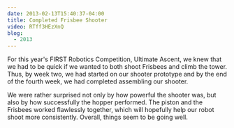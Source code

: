 ```yaml
---
date: 2013-02-13T15:40:37-04:00
title: Completed Frisbee Shooter
video: RTff3HEzXnQ
blog:
  - 2013
---
```


For this year's FIRST Robotics Competition, Ultimate Ascent, we knew that we
had to be quick if we wanted to both shoot Frisbees and climb the tower. Thus,
by week two, we had started on our shooter prototype and by the end of the
fourth week, we had completed assembling our shooter.

We were rather surprised not only by how powerful the shooter was, but also by
how successfully the hopper performed. The piston and the Frisbees worked
flawlessly together, which will hopefully help our robot shoot more
consistently. Overall, things seem to be going well.
